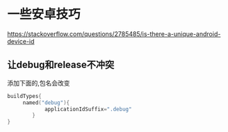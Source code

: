 # 一些安卓技巧

<https://stackoverflow.com/questions/2785485/is-there-a-unique-android-device-id>

## 让debug和release不冲突

添加下面的,包名会改变

```kotlin
buildTypes{
     named("debug"){
            applicationIdSuffix=".debug"
        }
}
```
